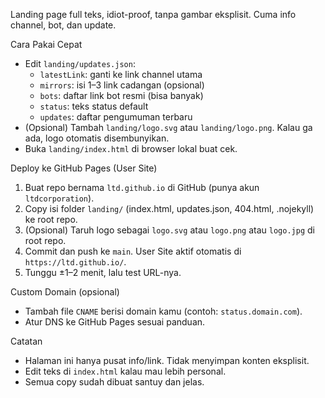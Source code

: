 Landing page full teks, idiot-proof, tanpa gambar eksplisit. Cuma info channel, bot, dan update.

Cara Pakai Cepat
- Edit `landing/updates.json`:
  - `latestLink`: ganti ke link channel utama
  - `mirrors`: isi 1–3 link cadangan (opsional)
  - `bots`: daftar link bot resmi (bisa banyak)
  - `status`: teks status default
  - `updates`: daftar pengumuman terbaru
- (Opsional) Tambah `landing/logo.svg` atau `landing/logo.png`. Kalau ga ada, logo otomatis disembunyikan.
- Buka `landing/index.html` di browser lokal buat cek.

Deploy ke GitHub Pages (User Site)
1) Buat repo bernama `ltd.github.io` di GitHub (punya akun `ltdcorporation`).
2) Copy isi folder `landing/` (index.html, updates.json, 404.html, .nojekyll) ke root repo.
3) (Opsional) Taruh logo sebagai `logo.svg` atau `logo.png` atau `logo.jpg` di root repo.
4) Commit dan push ke `main`. User Site aktif otomatis di `https://ltd.github.io/`.
5) Tunggu ±1–2 menit, lalu test URL-nya.

Custom Domain (opsional)
- Tambah file `CNAME` berisi domain kamu (contoh: `status.domain.com`).
- Atur DNS ke GitHub Pages sesuai panduan.

Catatan
- Halaman ini hanya pusat info/link. Tidak menyimpan konten eksplisit.
- Edit teks di `index.html` kalau mau lebih personal.
- Semua copy sudah dibuat santuy dan jelas.
